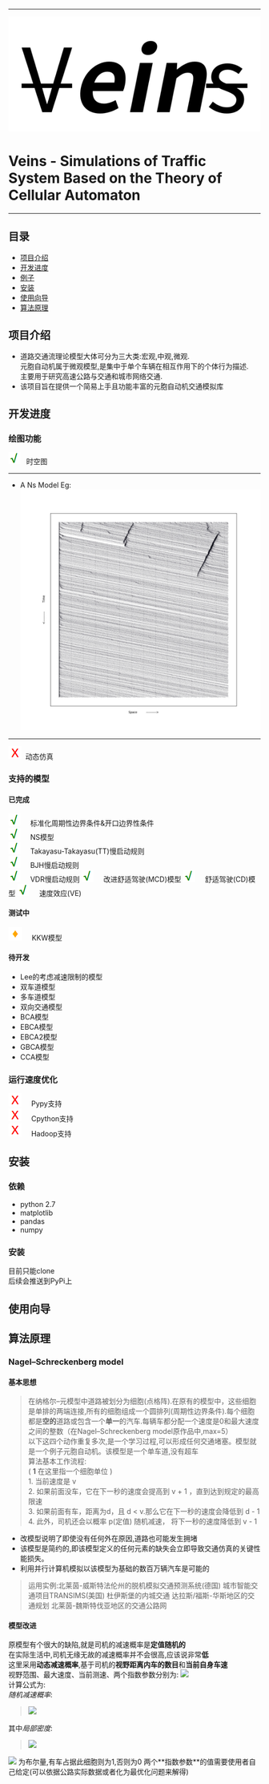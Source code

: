 ***
![](./Source/logo-main.png)
# Veins - Simulations of Traffic System Based on the Theory of Cellular Automaton
***
## 目录
* [项目介绍](#项目介绍)  
* [开发进度](#开发进度)
* [例子](#例子)
* [安装](#安装)
* [使用向导](#使用向导)  
* [算法原理](#算法原理)  

<a name="项目介绍"></a>
## 项目介绍
* 道路交通流理论模型大体可分为三大类:宏观,中观,微观.  
元胞自动机属于微观模型,是集中于单个车辆在相互作用下的个体行为描述.  
主要用于研究高速公路与交通和城市网络交通.
* 该项目旨在提供一个简易上手且功能丰富的元胞自动机交通模拟库

<a name="开发进度"></a>
## 开发进度  
### 绘图功能   
![](./Source/T.png) &nbsp; 时空图  
 ***
* A Ns Model Eg:
![](./Source/demo2.jpg)

 ***  

![](./Source/F.png) &nbsp;动态仿真


### 支持的模型
#### 已完成
![](./Source/T.png) &nbsp; &nbsp; 标准化周期性边界条件&开口边界性条件  
![](./Source/T.png) &nbsp; &nbsp; NS模型   
![](./Source/T.png) &nbsp; &nbsp; Takayasu-Takayasu(TT)慢启动规则   
![](./Source/T.png) &nbsp; &nbsp; BJH慢启动规则  
![](./Source/T.png) &nbsp; &nbsp; VDR慢启动规则
![](./Source/T.png) &nbsp; &nbsp; 改进舒适驾驶(MCD)模型
![](./Source/T.png) &nbsp; &nbsp; 舒适驾驶(CD)模型
![](./Source/T.png) &nbsp; &nbsp; 速度效应(VE)
#### 测试中
![](./Source/p.png) &nbsp; &nbsp; KKW模型
#### 待开发
* Lee的考虑减速限制的模型
* 双车道模型
* 多车道模型
* 双向交通模型
* BCA模型
* EBCA模型
* EBCA2模型
* GBCA模型
* CCA模型  

### 运行速度优化
![](./Source/F.png) &nbsp; &nbsp; Pypy支持  
![](./Source/F.png) &nbsp;  &nbsp; Cpython支持  
![](./Source/F.png) &nbsp;  &nbsp; Hadoop支持  

<a name="安装"></a>
## 安装
### 依赖
* python 2.7
* matplotlib
* pandas
* numpy

### 安装
目前只能clone  
后续会推送到PyPi上  

<a name="使用向导"></a>
## 使用向导


<a name="算法原理"></a>
## 算法原理
### Nagel–Schreckenberg model
#### 基本思想  
>在纳格尔–元模型中道路被划分为细胞(点格阵).在原有的模型中，这些细胞是单排的两端连接,所有的细胞组成一个圆排列(周期性边界条件).每个细胞都是**空的**道路或包含一个**单一**的汽车.每辆车都分配一个速度是0和最大速度之间的整数（在Nagel–Schreckenberg model原作品中,max=5）  
以下这四个动作重复多次,是一个学习过程,可以形成任何交通堵塞。模型就是一个例子元胞自动机。该模型是一个单车道,没有超车  
算法基本工作流程:  
    ( **1** 在这里指一个细胞单位 )  
    1. 当前速度是 v   
    2. 如果前面没车，它在下一秒的速度会提高到 v + 1 ，直到达到规定的最高限速  
    3. 如果前面有车，距离为d，且 d < v.那么它在下一秒的速度会降低到 d - 1   
    4. 此外，司机还会以概率 p(定值) 随机减速， 将下一秒的速度降低到 v - 1  

* 改模型说明了即使没有任何外在原因,道路也可能发生拥堵
* 该模型是简约的,即该模型定义的任何元素的缺失会立即导致交通仿真的关键性能损失。
* 利用并行计算机模拟以该模型为基础的数百万辆汽车是可能的

> 运用实例:北莱茵-威斯特法伦州的脱机模拟交通预测系统(德国)
城市智能交通项目TRANSIMS(美国)
杜伊斯堡的内城交通
达拉斯/福斯-华斯地区的交通规划
北莱茵-魏斯特伐亚地区的交通公路网


#### 模型改进
原模型有个很大的缺陷,就是司机的减速概率是**定值随机的**  
在实际生活中,司机无缘无故的减速概率并不会很高,应该说非常**低**  
这里采用**动态减速概率**,基于司机的**视野距离内车的数目**和**当前自身车速**  
视野范围、最大速度、当前测速、两个指数参数分别为: <img src="http://www.forkosh.com/mathtex.cgi?\delta.V_{max}.v_i.\alpha.\beta.">  
计算公式为:  
*随机减速概率*:  
> <img src="http://www.forkosh.com/mathtex.cgi?p=\rho_l^\alpha(v_i(t)/V_{max})^\beta">  
其中*局部密度*:  
> <img src="http://www.forkosh.com/mathtex.cgi?\rho_l=1/\delta(\sum_{r=i+1}^{i+\delta})\eta(r)">   
<img src="http://www.forkosh.com/mathtex.cgi?\eta(r)">
为布尔量,有车占据此细胞则为1,否则为0  
两个**指数参数**的值需要使用者自己给定(可以依据公路实际数据或者化为最优化问题来解得)  
